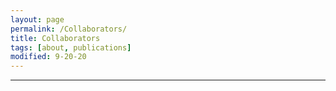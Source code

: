 ```yaml
---
layout: page
permalink: /Collaborators/
title: Collaborators
tags: [about, publications]
modified: 9-20-20
---
```


***
